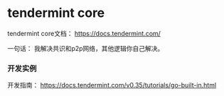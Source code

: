 # tendermint core

tendermint core文档：
https://docs.tendermint.com/


一句话： 我解决共识和p2p网络，其他逻辑你自己解决。

### 开发实例
开发指南：
https://docs.tendermint.com/v0.35/tutorials/go-built-in.html